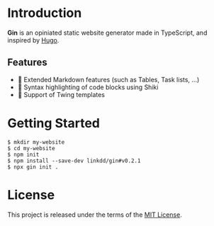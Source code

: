 # Introduction

**Gin** is an opiniated static website generator made in TypeScript, and
inspired by [Hugo](https://gohugo.io).

## Features

 - :memo: Extended Markdown features (such as Tables, Task lists, ...)
 - :art: Syntax highlighting of code blocks using Shiki
 - :lipstick: Support of Twing templates

# Getting Started

```console
$ mkdir my-website
$ cd my-website
$ npm init
$ npm install --save-dev linkdd/gin#v0.2.1
$ npx gin init .
```

# License

This project is released under the terms of the [MIT License](./LICENSE.txt).
